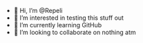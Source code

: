 - 👋 Hi, I’m @Repeli
- 👀 I’m interested in testing this stuff out
- 🌱 I’m currently learning GitHub
- 💞️ I’m looking to collaborate on nothing atm

<!---
Repeli/Repeli is a ✨ special ✨ repository because its `README.md` (this file) appears on your GitHub profile.
You can click the Preview link to take a look at your changes.
--->

